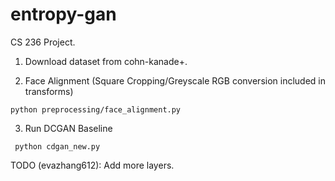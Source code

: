 # entropy-gan

CS 236 Project.

1. Download dataset from cohn-kanade+. 

2. Face Alignment (Square Cropping/Greyscale RGB conversion included in transforms) 

```python preprocessing/face_alignment.py ```

3. Run DCGAN Baseline 

``` python cdgan_new.py```

TODO (evazhang612): Add more layers. 
